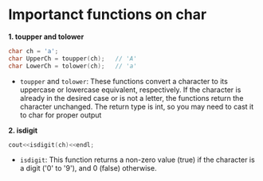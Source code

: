 # Importanct functions on char 

**1. toupper and tolower**
```cpp
char ch = 'a';
char UpperCh = toupper(ch);   // 'A'
char LowerCh = tolower(ch);   // 'a'
```
- `toupper` and `tolower`: These functions convert a character to its uppercase or lowercase equivalent, respectively. If the character is already in the desired case or is not a letter, the functions return the character unchanged. The return type is int, so you may need to cast it to char for proper output

**2. isdigit**
```cpp
cout<<isdigit(ch)<<endl;
```
- `isdigit`: This function returns a non-zero value (true) if the character is a digit ('0' to '9'), and 0 (false) otherwise.